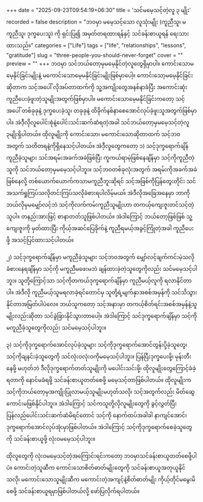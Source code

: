 +++
date = "2025-09-23T09:54:19+06:30"
title = 'သင်မမေ့သင့်တဲ့လူ ၃ မျိုး'
recorded = false
description = "ဘဝမှာ မမေ့သင့်သော လူသုံးမျိုး (ကူညီသူ၊ မကူညီသူ၊ ဒုက္ခပေးသူ) ကို ရှင်းပြ၍ အမှတ်တရထားရန်နှင့် သင်ခန်းစာယူရန် ရေးသားထားသည်။"
categories = ["Life"]
tags = ["life", "relationships", "lessons", "gratitude"]
slug = "three-people-you-should-never-forget"
cover = ""
preview = ""
+++
ဘဝမှာ သင်ဘယ်တော့မှမမေ့နိုင်တဲ့လူတွေရှိမှာပါ။ ကောင်းသောမမေ့နိုင်ခြင်းမျိုးနဲ့ မကောင်းသောမေ့မနိုင်ခြင်းမျိုးဖြစ်မှာပေါ့။ ကောင်းသော့မမေ့နိုင်ခြင်းဆိုတာက သင့်အပေါ် လိုအပ်တာထက်ကို သူ့အကျိုးတွေအနစ်နာခံပြီး အကောင်းဆုံးကူညီပေးခဲ့ဖူးတဲ့သူမျိုးအတွက်ဖြစ်မှာပါ။ မကောင်းသောမေ့မနိုင်ခြင်းကတော့ သင့်အပေါ် တစ်ခုခုနဲ့ ဒုက္ခပေးခဲ့သူ၊ တခုခုနဲ့ ထိခိုက်နစ်နာစေအောင်လုပ်ခဲ့ဖူးသူအတွက်ဖြစ်မှာပါ။ အဲဒီ့လိုလူပေါင်းစုံနဲ့ပေါင်းသင်းဆက်ဆံရတဲ့အခါ သင်ဘယ်တော့မှမမေ့သင့်တဲ့လူ ၃မျိုးရှိပါတယ်။ ထိုလူမျိုးကို ကောင်းသော၊ မကောင်းသောဆိုတာထက် သင့်ဘဝအတွက် သတိတရနဲ့ကိုရှိနေသင့်ပါတယ်။ အဲဒီ့လူတွေကတော့
၁) သင့်ဒုက္ခရောက်ချိန်ကူညီခဲ့သူများ
သင်အရမ်းအခက်အခဲဖြစ်ပြီး ကူကယ်ရာမဲ့ဖြစ်နေချိန်မှာ သင့်ကိုကူညီတဲ့သူကို သင်ဘယ်တော့မှမမေ့သင့်ပါဘူး။ သင့်ဘဝတစ်ခုလုံးအတွက် အရမ်းကိုအခက်အခဲဖြစ်နေလို့ တစ်ယောက်ယောက်ကသာမကူညီဘူးဆိုရင် သင့်အဖြစ်ကိုပြန်တွေးတိုင်း သင်အသက်ရှုကြပ်သလိုတင်းကြပ်သလိုခံစားရပါလိမ့်မယ။် အဲဒီလိုအခြေအနေမှာ ဘာကိုဘယ်လိုမှမမျှော်လင့်ဘဲ သင့်ကိုလက်ကမ်းကူညီသူမျိုးဟာ တကယ့်ကျေးဇူးတင်သင့်တဲ့သူပါ။ တနည်းအားဖြင့် စာနာတတ်သူဖြစ်ပါတယ်။ အဲဒါကြောင့် ဘယ်တော့ဖြစ်ဖြစ် သူ့ကျေးဇူးကို မှတ်ထားပြီး ကိုယ့်အဆင်ပြေခိုက်နဲ့ ကူညီရမယ့်အခွင့်ကြုံတဲ့အခါ ကူညီပေးဖို့ အသင့်ပြင်ထားသင့်ပါတယ်။


၂) သင့်ဒုက္ခရောက်ချိန်မှာ မကူညီခဲ့သူများ
သင့်ဘဝအတွက် မျှော်လင့်ချက်ကင်းမဲ့သလိုခံစားနေရချိန်မှာ သင့်ကို မကူညီမဖေးမဘဲ ချန်ထားခဲ့တဲ့သူတွေကိုလည်း သင်မမေ့သင့်ပါဘူး။ သူတို့ကြောင့်သာ သင့်ကိုတကယ်ဒုက္ခရောက်ချိန်မှာ ကူညီမယ့်လူကို ရလာနိုင်တာပါ။ အဲဒီလို ကူညီမယ့်သူမရလာခဲ့ရင်တောင်မှ သူတို့ရဲ့မျက်နှာအစစ်အမှန်ကို သင်သိသွားနိုင်တာအမြတ်ပါပဲလေ။ ဘယ်သူကတော့ သင့်အနားမှာ တကယ့်စိတ်ရင်းအစစ်အမှန်နဲ့သူမျိုးလည်းဆိုတာ သင်ခွဲခြားနိုင်သွားတာပေါ့။ အဲဒါကြောင့် သင်ဒုက္ခရောက်ချိန်မှာ သင့်ကိုမကူညီခဲ့သူတွေကိုလည်း သင်မမေ့သင့်ပါဘူး။


၃) သင့်ကိုဒုက္ခရောက်အောင်လုပ်ခဲ့သူများ
သင့်ကိုဒုက္ခရောက်အောင်တွန်းပို့ခဲ့သူတွေ၊ သင့်ကိုချနင်းခဲ့သူတွေကို သင်လုံးဝလုံးဝကိုမမေ့သင့်ပါဘူး။ ပြန်ပြီးဒုက္ခပေးဖို့၊ မုန်းတီးနေဖို့ မဟုတ်ဘဲ ဒီလိုဒုက္ခရောက်တတ်သူမျိုးကို မပေါင်းသင်းဖို့၊ ထိုလူမျိုးတွေကြောင့်ခံခဲ့ရတာကို နောင်မခံရဖို့ သင်ခန်းစာယူတတ်စေဖို့ မမေ့သင့်တာဖြစ်ပါတယ်။ ထိုလူမျိုးက သင့်ကိုဘယ်တော့မှအကျိုးပြုလာမယ့်သူမျိုးမဟုတ်သလို၊ သင့်အတွက်လည်း မိတ်ဆွေကောင်းမဖြစ်နိုင်ပါဘူး။ အဲဒါကြောင့် သင်ကသူတို့လိုလူမျိုးတွေကို ခွင့်လွှတ်ပြီး ပြန်လည်ပေါင်းသင်းဆက်ဆံမိရင်တောင် သင့်ကို နောက်ထပ်အခါခါ နာကျင်အောင်၊ ဒုက္ခရောက်အောင်လုပ်အုံးမှာဖြစ်ပါတယ်။ အဲဒါကြောင့် သင့်ကိုဒုက္ခရောက်စေခဲ့သူတွေကို သင်ခန်းစာယူဖို့ လုံးဝမမေ့သင့်ပါဘူး။


ထိုလူတွေကို လုံးဝမမေ့သင့်တဲ့အကြောင်းရင်းကတော့ ဘဝမှာသင်ခန်းစာယူတတ်စေဖို့ပါပဲ။ ကောင်းတဲ့သူဆီက ကောင်းသောစိတ်ဓာတ်မျိုးတွေကို သင်ခန်းစာယူအတုယူနိုင်သလို၊ မကောင်းသောသူမျိုးဆီက မကောင်းတဲ့အကျင့်နဲ့စိတ်ဓာတ်မျိုး ကိုယ့်တိုင်မမွေးမိစေဖို့ သင်ခန်းစာယူရမှာဖြစ်ပါတယ်လို့ ဖော်ပြလိုက်ရပါတယ်။ 